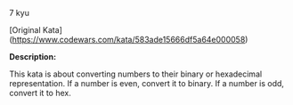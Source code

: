 7 kyu

[Original Kata] (https://www.codewars.com/kata/583ade15666df5a64e000058)

**Description:**

This kata is about converting numbers to their binary or hexadecimal representation. If a number is even, convert it to binary. If a number is odd, convert it to hex.
